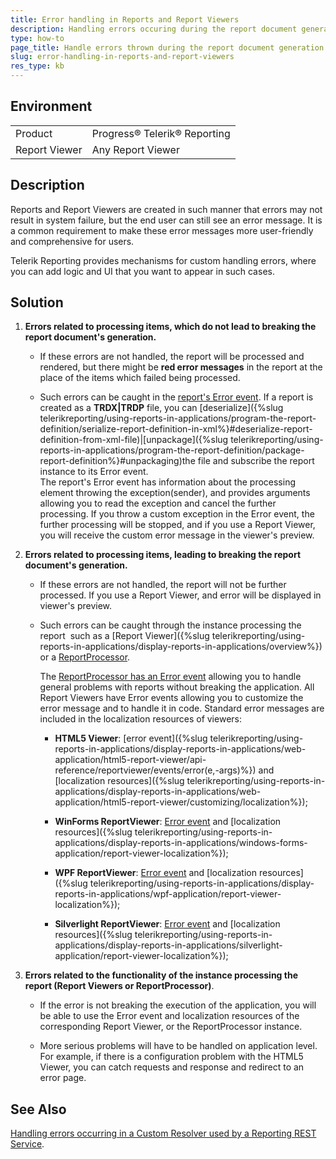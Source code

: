 ```yaml
---
title: Error handling in Reports and Report Viewers
description: Handling errors occuring during the report document generation and errors related to the instance processin them such as Report Viewers and the ReportProcessor class used for processing reports.
type: how-to
page_title: Handle errors thrown during the report document generation and errors thrown by report viewers or the ReportProcessor class
slug: error-handling-in-reports-and-report-viewers
res_type: kb
---
```


## Environment

<table>
	<tr>
		<td>Product</td>
		<td>Progress® Telerik® Reporting</td>
	</tr>
	<tr>
		<td>Report Viewer</td>
		<td>Any Report Viewer</td>
	</tr>
</table>
  
## Description

Reports and Report Viewers are created in such manner that errors may not result in system failure, but the end user can still see an error message. It is a common requirement to make these error messages more user-friendly and comprehensive for users.  
  
Telerik Reporting provides mechanisms for custom handling errors, where you can add logic and UI that you want to appear in such cases.
  
## Solution

1. **Errors related to processing items, which do not lead to breaking the report document's generation.**  

    - If these errors are not handled, the report will be processed and rendered, but there might be **red error messages** in the report at the place of the items which failed being processed.
    
    - Such errors can be caught in the [report's Error event](/api/telerik.reporting.erroreventhandler). If a report is created as a **TRDX|TRDP** file, you can [deserialize]({%slug telerikreporting/using-reports-in-applications/program-the-report-definition/serialize-report-definition-in-xml%}#deserialize-report-definition-from-xml-file)|[unpackage]({%slug telerikreporting/using-reports-in-applications/program-the-report-definition/package-report-definition%}#unpackaging)the file and subscribe the report instance to its Error event.  
The report's Error event has information about the processing element throwing the exception(sender), and provides arguments allowing you to read the exception and cancel the further processing. If you throw a custom exception in the Error event, the further processing will be stopped, and if you use a Report Viewer, you will receive the custom error message in the viewer's preview.

2. **Errors related to processing items, leading to breaking the report document's generation.**

    - If these errors are not handled, the report will not be further processed. If you use a Report Viewer, and error will be displayed in viewer's preview.
    
    - Such errors can be caught through the instance processing the report  such as a [Report Viewer]({%slug telerikreporting/using-reports-in-applications/display-reports-in-applications/overview%}) or a [ReportProcessor](/api/telerik.reporting.processing.reportprocessor).   

        The [ReportProcessor has an Error event](/api/telerik.reporting.processing.reportprocessor#collapsible-Telerik_Reporting_Processing_ReportProcessor_Error) allowing you to handle general problems with reports without breaking the application. All Report Viewers have Error events allowing you to customize the error message and to handle it in code. Standard error messages are included in the localization resources of viewers:  

        - **HTML5 Viewer**: [error event]({%slug telerikreporting/using-reports-in-applications/display-reports-in-applications/web-application/html5-report-viewer/api-reference/reportviewer/events/error(e,-args)%}) and [localization resources]({%slug telerikreporting/using-reports-in-applications/display-reports-in-applications/web-application/html5-report-viewer/customizing/localization%});  

        - **WinForms ReportViewer**: [Error event](/api/telerik.reportviewer.winforms.reportviewerbase#Telerik_ReportViewer_WinForms_ReportViewerBase_Error) and [localization resources]({%slug telerikreporting/using-reports-in-applications/display-reports-in-applications/windows-forms-application/report-viewer-localization%});  

        - **WPF ReportViewer**: [Error event](/api/telerik.reportviewer.wpf.reportviewer#Telerik_ReportViewer_Wpf_ReportViewer_Error) and [localization resources]({%slug telerikreporting/using-reports-in-applications/display-reports-in-applications/wpf-application/report-viewer-localization%});  

        - **Silverlight ReportViewer**: [Error event](/api/telerik.reportviewer.silverlight.reportviewer#Telerik_ReportViewer_Silverlight_ReportViewer_Error) and [localization resources]({%slug telerikreporting/using-reports-in-applications/display-reports-in-applications/silverlight-application/report-viewer-localization%});

3. **Errors related to the  functionality of the instance processing the report (Report Viewers or ReportProcessor)**.
    
    - If the error is not breaking the execution of the application, you will be able to use the Error event and localization resources of the corresponding Report Viewer, or the ReportProcessor instance.
    
    - More serious problems will have to be handled on application level. For example, if there is a configuration problem with the HTML5 Viewer, you can catch requests and response and redirect to an error page.

## See Also

 [Handling errors occurring in a Custom Resolver used by a Reporting REST Service](./handling-errors-occurring-in-a-custom-resolver-used-by-a-reporting-rest-service).

